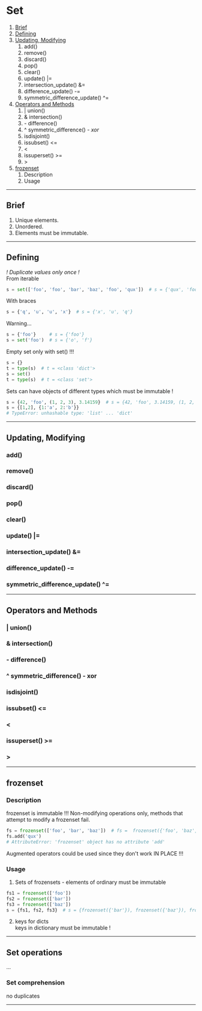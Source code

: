 # Set
1. [Brief]()  
2. [Defining]()
3. [Updating, Modifying]()
   1. add()
   2. remove()
   3. discard()
   4. pop()
   5. clear()
   6. update() |=
   7. intersection_update() &=
   8. difference_update() -=
   9. symmetric_difference_update() ^=
4. [Operators and Methods]()
   1. | union()
   2. & intersection()
   3. \- difference()
   4. \^ symmetric_difference() - *xor*
   5. isdisjoint()
   6. issubset() <=
   7. <
   8. issuperset() >=
   9. \>
5. [frozenset]()
   1. Description
   2. Usage
   
--- 

## Brief
1. Unique elements.
2. Unordered.  
3. Elements must be immutable.  

---

## Defining  
*! Duplicate values only once !*  
From iterable
```python
s = set(['foo', 'foo', 'bar', 'baz', 'foo', 'qux'])  # s = {'qux', 'foo', 'bar', 'baz'}
```
With braces
```python
s = {'q', 'u', 'u', 'x'}  # s = {'x', 'u', 'q'}
```
Warning...
```python
s = {'foo'}     # s = {'foo'}
s = set('foo')  # s = {'o', 'f'}
```
Empty set only with set() !!!
```python
s = {}
t = type(s)  # t = <class 'dict'>
s = set()
t = type(s)  # t = <class 'set'>
```
Sets can have objects of different types which must be immutable !
```python
s = {42, 'foo', (1, 2, 3), 3.14159}  # s = {42, 'foo', 3.14159, (1, 2, 3)}
s = {[1,2], {1:'a', 2:'b'}}
# TypeError: unhashable type: 'list' ... 'dict' 
```

---

## Updating, Modifying
### add()
### remove()
### discard()
### pop()
### clear()
### update() |=
### intersection_update() &=
### difference_update() -=
### symmetric_difference_update() ^=

---

## Operators and Methods
### | union()
### & intersection()
### - difference()
### ^ symmetric_difference() - xor
### isdisjoint()
### issubset() <=
### <
### issuperset() >=
### \>

---

## frozenset
### Description
frozenset is immutable !!!
Non-modifying operations only, methods that attempt to modify a frozenset fail.  
```python
fs = frozenset(['foo', 'bar', 'baz'])  # fs =  frozenset({'foo', 'baz', 'bar'})
fs.add('qux')
# AttributeError: 'frozenset' object has no attribute 'add'
```
Augmented operators could be used since they don't work IN PLACE !!!  
### Usage
1. Sets of frozensets - elements of ordinary must be immutable
```python
fs1 = frozenset(['foo'])
fs2 = frozenset(['bar'])
fs3 = frozenset(['baz'])
s = {fs1, fs2, fs3}  # s = {frozenset({'bar'}), frozenset({'baz'}), frozenset({'foo'})}
```
2. keys for dicts  
keys in dictionary must be immutable !

---

## Set operations
...
### Set comprehension
no duplicates

---